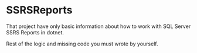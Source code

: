 # SSRSReports

That project have only basic information about how to work with SQL Server SSRS Reports in dotnet.

Rest of the logic and missing code you must wrote by yourself.
